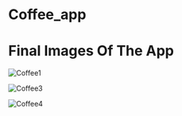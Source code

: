 # Coffee_app

# Final Images Of The App


![Coffee1](https://user-images.githubusercontent.com/66213227/122424760-9a00cb80-cfac-11eb-83ea-0f73fb88f756.jpeg)


![Coffee3](https://user-images.githubusercontent.com/66213227/122425997-86a23000-cfad-11eb-9c1f-07a65292a0ba.jpeg)


![Coffee4](https://user-images.githubusercontent.com/66213227/122426020-8ace4d80-cfad-11eb-9b40-d760ad0daa6b.jpeg)

